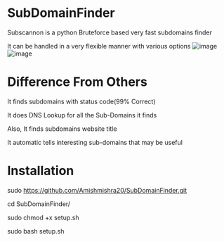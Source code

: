 # SubDomainFinder


Subscannon is a python Bruteforce based very fast subdomains finder

It can be handled in a very flexible manner with various options
![image](https://github.com/Amishmishra20/SubDomainFinder/assets/92204497/a3031ba2-cfff-4218-9a23-a45d3b2eac2b)
![image](https://github.com/Amishmishra20/SubDomainFinder/assets/92204497/eb5eebc8-6214-43ac-86c3-19eae9d7fbd6)




# Difference From Others

It finds subdomains with status code(99% Correct)

It does DNS Lookup for all the Sub-Domains it finds

Also, It finds subdomains website title 

It automatic tells interesting sub-domains that may be useful

# Installation

sudo https://github.com/Amishmishra20/SubDomainFinder.git

cd SubDomainFinder/

sudo chmod +x setup.sh

sudo bash setup.sh
